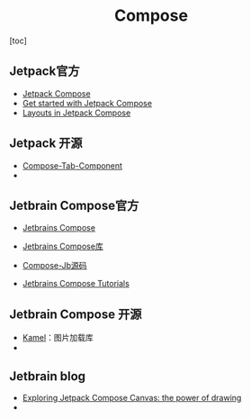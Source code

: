 <h1 align="center">Compose</h1>

[toc]

## Jetpack官方

* [Jetpack Compose](https://developer.android.google.cn/jetpack/compose)
* [Get started with Jetpack Compose](https://developer.android.google.cn/jetpack/compose/documentation)
* [Layouts in Jetpack Compose](https://developer.android.google.cn/codelabs/jetpack-compose-layouts#0)

## Jetpack 开源

* [Compose-Tab-Component](https://github.com/TheMrCodes/Compose-Tab-Component)
* 



## Jetbrain Compose官方

* [Jetbrains Compose](https://www.jetbrains.com/zh-cn/lp/compose/)

* [Jetbrains Compose库](https://maven.pkg.jetbrains.space/public/p/compose/dev/org/jetbrains/compose/)

* [Compose-Jb源码](https://github.com/JetBrains/compose-jb)

* [Jetbrains Compose Tutorials](https://github.com/JetBrains/compose-jb/tree/master/tutorials)

  

## Jetbrain Compose 开源

* [Kamel](https://github.com/alialbaali/Kamel)：图片加载库
* 



## Jetbrain blog

* [Exploring Jetpack Compose Canvas: the power of drawing](https://medium.com/google-developer-experts/exploring-jetpack-compose-canvas-the-power-of-drawing-8cc60815babe)
* 